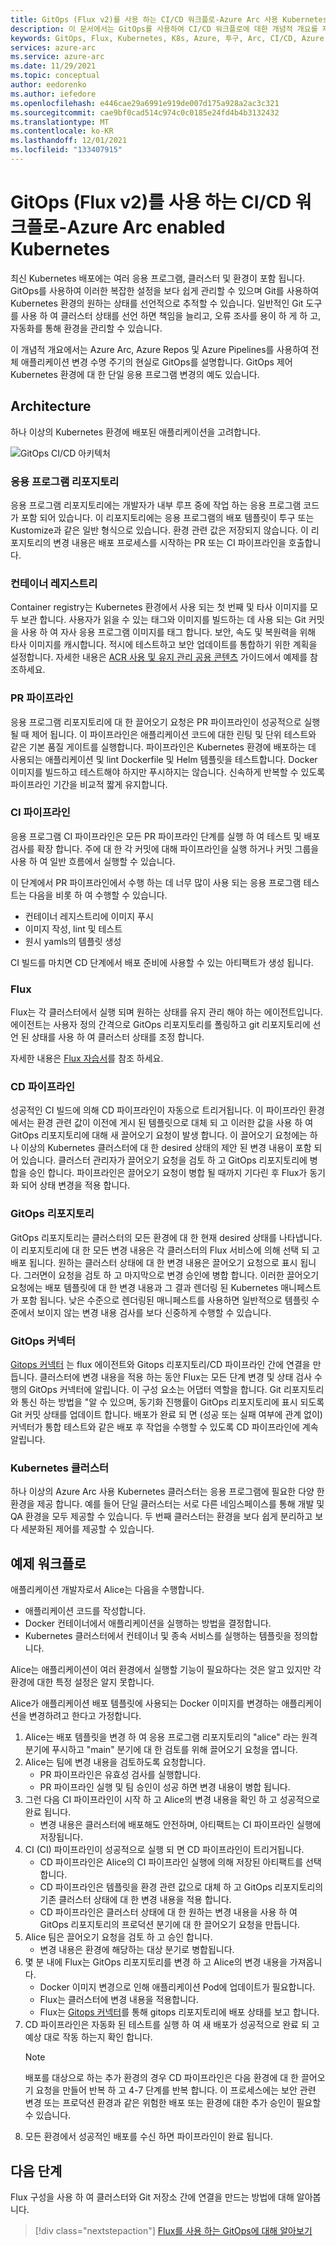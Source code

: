```yaml
---
title: GitOps (Flux v2)를 사용 하는 CI/CD 워크플로-Azure Arc 사용 Kubernetes
description: 이 문서에서는 GitOps를 사용하여 CI/CD 워크플로에 대한 개념적 개요를 제공합니다.
keywords: GitOps, Flux, Kubernetes, K8s, Azure, 투구, Arc, CI/CD, Azure DevOps
services: azure-arc
ms.service: azure-arc
ms.date: 11/29/2021
ms.topic: conceptual
author: eedorenko
ms.author: iefedore
ms.openlocfilehash: e446cae29a6991e919de007d175a928a2ac3c321
ms.sourcegitcommit: cae9bf0cad514c974c0c0185e24fd4b4b3132432
ms.translationtype: MT
ms.contentlocale: ko-KR
ms.lasthandoff: 12/01/2021
ms.locfileid: "133407915"
---
```

# <a name="cicd-workflow-using-gitops-flux-v2---azure-arc-enabled-kubernetes"></a>GitOps (Flux v2)를 사용 하는 CI/CD 워크플로-Azure Arc enabled Kubernetes

최신 Kubernetes 배포에는 여러 응용 프로그램, 클러스터 및 환경이 포함 됩니다. GitOps를 사용하여 이러한 복잡한 설정을 보다 쉽게 관리할 수 있으며 Git를 사용하여 Kubernetes 환경의 원하는 상태를 선언적으로 추적할 수 있습니다. 일반적인 Git 도구를 사용 하 여 클러스터 상태를 선언 하면 책임을 늘리고, 오류 조사를 용이 하 게 하 고, 자동화를 통해 환경을 관리할 수 있습니다.

이 개념적 개요에서는 Azure Arc, Azure Repos 및 Azure Pipelines를 사용하여 전체 애플리케이션 변경 수명 주기의 현실로 GitOps를 설명합니다. GitOps 제어 Kubernetes 환경에 대 한 단일 응용 프로그램 변경의 예도 있습니다.

## <a name="architecture"></a>Architecture

하나 이상의 Kubernetes 환경에 배포된 애플리케이션을 고려합니다.

![GitOps CI/CD 아키텍처](./media/gitops/gitops-flux2-ci-cd-arch.png)

### <a name="application-repository"></a>응용 프로그램 리포지토리

응용 프로그램 리포지토리에는 개발자가 내부 루프 중에 작업 하는 응용 프로그램 코드가 포함 되어 있습니다. 이 리포지토리에는 응용 프로그램의 배포 템플릿이 투구 또는 Kustomize과 같은 일반 형식으로 있습니다. 환경 관련 값은 저장되지 않습니다. 이 리포지토리의 변경 내용은 배포 프로세스를 시작하는 PR 또는 CI 파이프라인을 호출합니다.

### <a name="container-registry"></a>컨테이너 레지스트리

Container registry는 Kubernetes 환경에서 사용 되는 첫 번째 및 타사 이미지를 모두 보관 합니다. 사용자가 읽을 수 있는 태그와 이미지를 빌드하는 데 사용 되는 Git 커밋을 사용 하 여 자사 응용 프로그램 이미지를 태그 합니다. 보안, 속도 및 복원력을 위해 타사 이미지를 캐시합니다. 적시에 테스트하고 보안 업데이트를 통합하기 위한 계획을 설정합니다. 자세한 내용은 [ACR 사용 및 유지 관리 공용 콘텐츠](../../container-registry/tasks-consume-public-content.md) 가이드에서 예제를 참조하세요.

### <a name="pr-pipeline"></a>PR 파이프라인

응용 프로그램 리포지토리에 대 한 끌어오기 요청은 PR 파이프라인이 성공적으로 실행 될 때 제어 됩니다. 이 파이프라인은 애플리케이션 코드에 대한 린팅 및 단위 테스트와 같은 기본 품질 게이트를 실행합니다. 파이프라인은 Kubernetes 환경에 배포하는 데 사용되는 애플리케이션 및 lint Dockerfile 및 Helm 템플릿을 테스트합니다. Docker 이미지를 빌드하고 테스트해야 하지만 푸시하지는 않습니다. 신속하게 반복할 수 있도록 파이프라인 기간을 비교적 짧게 유지합니다.

### <a name="ci-pipeline"></a>CI 파이프라인

응용 프로그램 CI 파이프라인은 모든 PR 파이프라인 단계를 실행 하 여 테스트 및 배포 검사를 확장 합니다. 주에 대 한 각 커밋에 대해 파이프라인을 실행 하거나 커밋 그룹을 사용 하 여 일반 흐름에서 실행할 수 있습니다.

이 단계에서 PR 파이프라인에서 수행 하는 데 너무 많이 사용 되는 응용 프로그램 테스트는 다음을 비롯 하 여 수행할 수 있습니다.

* 컨테이너 레지스트리에 이미지 푸시
* 이미지 작성, lint 및 테스트
* 원시 yamls의 템플릿 생성

CI 빌드를 마치면 CD 단계에서 배포 준비에 사용할 수 있는 아티팩트가 생성 됩니다.

### <a name="flux"></a>Flux

Flux는 각 클러스터에서 실행 되며 원하는 상태를 유지 관리 해야 하는 에이전트입니다. 에이전트는 사용자 정의 간격으로 GitOps 리포지토리를 폴링하고 git 리포지토리에 선언 된 상태를 사용 하 여 클러스터 상태를 조정 합니다.

자세한 내용은 [Flux 자습서](./tutorial-use-gitops-flux2.md)를 참조 하세요.

### <a name="cd-pipeline"></a>CD 파이프라인

성공적인 CI 빌드에 의해 CD 파이프라인이 자동으로 트리거됩니다. 이 파이프라인 환경에서는 환경 관련 값이 이전에 게시 된 템플릿으로 대체 되 고 이러한 값을 사용 하 여 GitOps 리포지토리에 대해 새 끌어오기 요청이 발생 합니다. 이 끌어오기 요청에는 하나 이상의 Kubernetes 클러스터에 대 한 desired 상태의 제안 된 변경 내용이 포함 되어 있습니다. 클러스터 관리자가 끌어오기 요청을 검토 하 고 GitOps 리포지토리에 병합을 승인 합니다. 파이프라인은 끌어오기 요청이 병합 될 때까지 기다린 후 Flux가 동기화 되어 상태 변경을 적용 합니다.

### <a name="gitops-repository"></a>GitOps 리포지토리

GitOps 리포지토리는 클러스터의 모든 환경에 대 한 현재 desired 상태를 나타냅니다. 이 리포지토리에 대 한 모든 변경 내용은 각 클러스터의 Flux 서비스에 의해 선택 되 고 배포 됩니다. 원하는 클러스터 상태에 대 한 변경 내용은 끌어오기 요청으로 표시 됩니다. 그러면이 요청을 검토 하 고 마지막으로 변경 승인에 병합 합니다. 이러한 끌어오기 요청에는 배포 템플릿에 대 한 변경 내용과 그 결과 렌더링 된 Kubernetes 매니페스트가 포함 됩니다. 낮은 수준으로 렌더링된 매니페스트를 사용하면 일반적으로 템플릿 수준에서 보이지 않는 변경 내용 검사를 보다 신중하게 수행할 수 있습니다.

### <a name="gitops-connector"></a>GitOps 커넥터

[Gitops 커넥터](https://github.com/microsoft/gitops-connector) 는 flux 에이전트와 Gitops 리포지토리/CD 파이프라인 간에 연결을 만듭니다. 클러스터에 변경 내용을 적용 하는 동안 Flux는 모든 단계 변경 및 상태 검사 수행의 GitOps 커넥터에 알립니다. 이 구성 요소는 어댑터 역할을 합니다. Git 리포지토리와 통신 하는 방법을 "알 수 있으며, 동기화 진행률이 GitOps 리포지토리에 표시 되도록 Git 커밋 상태를 업데이트 합니다. 배포가 완료 되 면 (성공 또는 실패 여부에 관계 없이) 커넥터가 통합 테스트와 같은 배포 후 작업을 수행할 수 있도록 CD 파이프라인에 계속 알립니다.

### <a name="kubernetes-clusters"></a>Kubernetes 클러스터

하나 이상의 Azure Arc 사용 Kubernetes 클러스터는 응용 프로그램에 필요한 다양 한 환경을 제공 합니다. 예를 들어 단일 클러스터는 서로 다른 네임스페이스를 통해 개발 및 QA 환경을 모두 제공할 수 있습니다. 두 번째 클러스터는 환경을 보다 쉽게 분리하고 보다 세분화된 제어를 제공할 수 있습니다.

## <a name="example-workflow"></a>예제 워크플로

애플리케이션 개발자로서 Alice는 다음을 수행합니다.

* 애플리케이션 코드를 작성합니다.
* Docker 컨테이너에서 애플리케이션을 실행하는 방법을 결정합니다.
* Kubernetes 클러스터에서 컨테이너 및 종속 서비스를 실행하는 템플릿을 정의합니다.

Alice는 애플리케이션이 여러 환경에서 실행할 기능이 필요하다는 것은 알고 있지만 각 환경에 대한 특정 설정은 알지 못합니다.

Alice가 애플리케이션 배포 템플릿에 사용되는 Docker 이미지를 변경하는 애플리케이션을 변경하려고 한다고 가정합니다.

1. Alice는 배포 템플릿을 변경 하 여 응용 프로그램 리포지토리의 "alice" 라는 원격 분기에 푸시하고 "main" 분기에 대 한 검토를 위해 끌어오기 요청을 엽니다.
2. Alice는 팀에 변경 내용을 검토하도록 요청합니다.
    * PR 파이프라인은 유효성 검사를 실행합니다.
    * PR 파이프라인 실행 및 팀 승인이 성공 하면 변경 내용이 병합 됩니다.
3. 그런 다음 CI 파이프라인이 시작 하 고 Alice의 변경 내용을 확인 하 고 성공적으로 완료 됩니다.
    * 변경 내용은 클러스터에 배포해도 안전하며, 아티팩트는 CI 파이프라인 실행에 저장됩니다.
4. CI (CI) 파이프라인이 성공적으로 실행 되 면 CD 파이프라인이 트리거됩니다.
    * CD 파이프라인은 Alice의 CI 파이프라인 실행에 의해 저장된 아티팩트를 선택합니다.
    * CD 파이프라인은 템플릿을 환경 관련 값으로 대체 하 고 GitOps 리포지토리의 기존 클러스터 상태에 대 한 변경 내용을 적용 합니다.
    * CD 파이프라인은 클러스터 상태에 대 한 원하는 변경 내용을 사용 하 여 GitOps 리포지토리의 프로덕션 분기에 대 한 끌어오기 요청을 만듭니다.
5. Alice 팀은 끌어오기 요청을 검토 하 고 승인 합니다.
    * 변경 내용은 환경에 해당하는 대상 분기로 병합됩니다.
6. 몇 분 내에 Flux는 GitOps 리포지토리를 변경 하 고 Alice의 변경 내용을 가져옵니다.
    * Docker 이미지 변경으로 인해 애플리케이션 Pod에 업데이트가 필요합니다.
    * Flux는 클러스터에 변경 내용을 적용합니다.
    * Flux는 [Gitops 커넥터](https://github.com/microsoft/gitops-connector)를 통해 gitops 리포지토리에 배포 상태를 보고 합니다. 
7. CD 파이프라인은 자동화 된 테스트를 실행 하 여 새 배포가 성공적으로 완료 되 고 예상 대로 작동 하는지 확인 합니다.
   > [!NOTE]
   > 배포를 대상으로 하는 추가 환경의 경우 CD 파이프라인은 다음 환경에 대 한 끌어오기 요청을 만들어 반복 하 고 4-7 단계를 반복 합니다. 이 프로세스에는 보안 관련 변경 또는 프로덕션 환경과 같은 위험한 배포 또는 환경에 대한 추가 승인이 필요할 수 있습니다.
8. 모든 환경에서 성공적인 배포를 수신 하면 파이프라인이 완료 됩니다.

## <a name="next-steps"></a>다음 단계

Flux 구성을 사용 하 여 클러스터와 Git 저장소 간에 연결을 만드는 방법에 대해 알아봅니다.

> [!div class="nextstepaction"]
> [Flux를 사용 하는 GitOps에 대해 알아보기](./conceptual-gitops-flux2.md)

